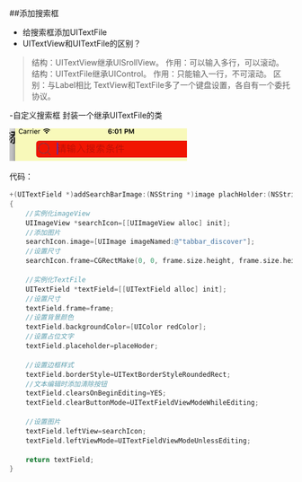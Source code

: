 ##添加搜索框
- 给搜索框添加UITextFile
 - UITextView和UITextFile的区别？
 >结构：UITextView继承UISrollView。 作用：可以输入多行，可以滚动。
 >结构：UITextFile继承UIControl。    作用：只能输入一行，不可滚动。
 >区别：与Label相比  TextView和TextFile多了一个键盘设置，各自有一个委托协议。
 
-自定义搜索框
封装一个继承UITextFile的类 

![](/assets/Snip20170925_3.png)

代码：

```objectivec
+(UITextField *)addSearchBarImage:(NSString *)image plachHolder:(NSString *)placeHoder frame:(CGRect)frame
{
    //实例化imageView
    UIImageView *searchIcon=[[UIImageView alloc] init];
    //添加图片
    searchIcon.image=[UIImage imageNamed:@"tabbar_discover"];
    //设置尺寸
    searchIcon.frame=CGRectMake(0, 0, frame.size.height, frame.size.height);
    
    //实例化TextFile
    UITextField *textField=[[UITextField alloc] init];
    //设置尺寸
    textField.frame=frame;
    //设置背景颜色
    textField.backgroundColor=[UIColor redColor];
    //设置占位文字
    textField.placeholder=placeHoder;
    
    //设置边框样式
    textField.borderStyle=UITextBorderStyleRoundedRect;
    //文本编辑时添加清除按钮
    textField.clearsOnBeginEditing=YES;
    textField.clearButtonMode=UITextFieldViewModeWhileEditing;
    
    //设置图片
    textField.leftView=searchIcon;
    textField.leftViewMode=UITextFieldViewModeUnlessEditing;
    
    return textField;
}
```

